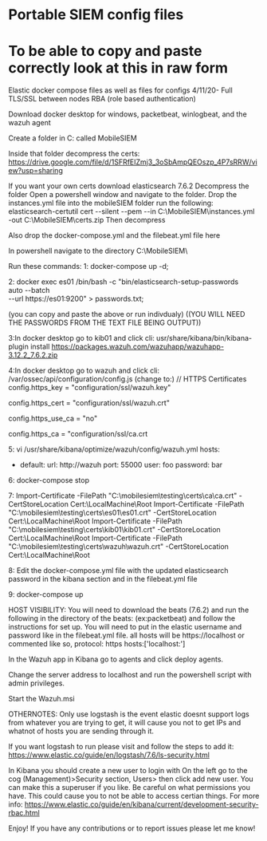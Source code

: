 # Portable SIEM config files
# To be able to copy and paste correctly look at this in raw form
Elastic docker compose files as well as files for configs
4/11/20- Full TLS/SSL between nodes RBA (role based authentication) 

 Download docker desktop for windows, packetbeat, winlogbeat, and the wazuh agent
 
 Create a folder in C: called MobileSIEM
 
 Inside that folder decompress the certs:
https://drive.google.com/file/d/1SFRfEIZmj3_3oSbAmpQEOszp_4P7sRRW/view?usp=sharing
 
If you want your own certs download elasticsearch 7.6.2 
Decompress the folder
Open a powershell window and navigate to the folder. 
Drop the instances.yml file into the mobileSIEM folder
run the following:
elasticsearch-certutil cert --silent --pem --in C:\MobileSIEM\instances.yml -out C:\MobileSIEM\certs.zip
Then decompress



Also drop the docker-compose.yml and the filebeat.yml file here

In powershell navigate to the directory C:\MobileSIEM\

Run these commands:
1:
docker-compose up -d;

2:
docker exec es01 /bin/bash -c "bin/elasticsearch-setup-passwords \
auto --batch \
--url https://es01:9200" > passwords.txt;

(you can copy and paste the above or run indivdualy)
((YOU WILL NEED THE PASSWORDS FROM THE TEXT FILE BEING OUTPUT))

3:In docker desktop go to kib01 and click cli:
usr/share/kibana/bin/kibana-plugin install https://packages.wazuh.com/wazuhapp/wazuhapp-3.12.2_7.6.2.zip

4:In docker desktop go to wazuh and click cli:
/var/ossec/api/configuration/config.js
(change to:)
// HTTPS Certificates
config.https_key = "configuration/ssl/wazuh.key"

config.https_cert = "configuration/ssl/wazuh.crt"

config.https_use_ca = "no"

config.https_ca = "configuration/ssl/ca.crt

5:
vi /usr/share/kibana/optimize/wazuh/config/wazuh.yml
hosts:
  - default:
     url: http://wazuh
     port: 55000
     user: foo
     password: bar
     
6:
docker-compose stop

7:
Import-Certificate -FilePath "C:\mobilesiem\testing\certs\ca\ca.crt" -CertStoreLocation Cert:\LocalMachine\Root
Import-Certificate -FilePath "C:\mobilesiem\testing\certs\es01\es01.crt" -CertStoreLocation Cert:\LocalMachine\Root
Import-Certificate -FilePath "C:\mobilesiem\testing\certs\kib01\kib01.crt" -CertStoreLocation Cert:\LocalMachine\Root
Import-Certificate -FilePath "C:\mobilesiem\testing\certs\wazuh\wazuh.crt" -CertStoreLocation Cert:\LocalMachine\Root

8:
Edit the docker-compose.yml file with the updated elasticsearch password in the kibana section and in the filebeat.yml file

9:
docker-compose up



HOST VISIBILITY:
You will need to download the beats (7.6.2) and run the following in the directory of the beats: (ex:packetbeat) and follow the instructions for set up. You will need to put in the elastic username and password like in the filebeat.yml file. 
all hosts will be https://localhost or commented like so, protocol: https    hosts:['localhost:']

In the Wazuh app in Kibana go to agents and click deploy agents.

Change the server address to localhost and run the powershell script with admin privileges.

Start the Wazuh.msi 



OTHERNOTES:
Only use logstash is the event elastic doesnt support logs from whatever you are trying to get, it will cause you not to get IPs and whatnot of hosts you are sending through it.

If you want logstash to run please visit and follow the steps to add it:
https://www.elastic.co/guide/en/logstash/7.6/ls-security.html

In Kibana you should create a new user to login with
On the left go to the cog (Management)>Security section, Users> then click add new user.
You can make this a superuser if you like. Be careful on what permissions you have. This could cause you to not be able to access certian things.
For more info:
https://www.elastic.co/guide/en/kibana/current/development-security-rbac.html

Enjoy! If you have any contributions or to report issues please let me know!

